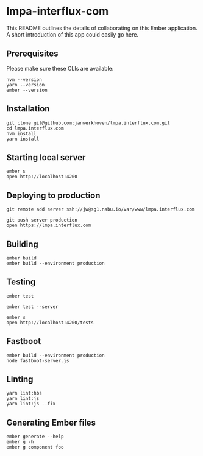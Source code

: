 # lmpa-interflux-com

This README outlines the details of collaborating on this Ember application.
A short introduction of this app could easily go here.

## Prerequisites

Please make sure these CLIs are available:

```
nvm --version
yarn --version
ember --version
```

## Installation

```
git clone git@github.com:janwerkhoven/lmpa.interflux.com.git
cd lmpa.interflux.com
nvm install
yarn install
```

## Starting local server

```
ember s
open http://localhost:4200
```

## Deploying to production

```
git remote add server ssh://jw@sg1.nabu.io/var/www/lmpa.interflux.com
```
```
git push server production
open https://lmpa.interflux.com
```

## Building

```
ember build
ember build --environment production
```

## Testing

```
ember test
```
```
ember test --server
```
```
ember s
open http://localhost:4200/tests
```

## Fastboot

```
ember build --environment production
node fastboot-server.js
```

## Linting

```
yarn lint:hbs
yarn lint:js
yarn lint:js --fix
```

## Generating Ember files

```
ember generate --help
ember g -h
ember g component foo
```

